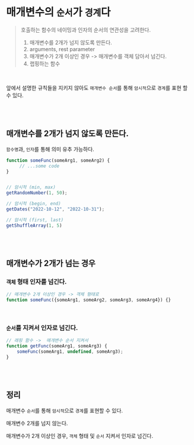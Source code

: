 # 매개변수의 ```순서```가 ```경계```다
>호출하는 함수의 네이밍과 인자의 순서의 연관성을 고려한다.
> 1. 매개변수를 2개가 넘지 않도록 만든다.
> 2. arguments, rest parameter
> 3. 매개변수가 2개 이상인 경우 -> 매개변수를 객체 담아서 넘긴다.
> 4. 랩핑하는 함수
 
<br/>

앞에서 설명한 규칙들을 지키지 않아도 ```매개변수 순서```를 통해 ```암시적```으로 ``경계``를 표현 할 수 있다. 

<br/><br/>

## 매개변수를 2개가 넘지 않도록 만든다.

```함수명```과, ```인자```를 통해 의미 유추 가능하다.


```javascript
function someFunc(someArg1, someArg2) {
     // ...some code
}


// 암시적 (min, max) 
getRandomNumber(1, 50);

// 암시적 (begin, end) 
getDates("2022-10-12", "2022-10-31");

// 암시적 (first, last)
getShuffleArray(1, 5)
```


<br/><br/>

## 매개변수가 2개가 넘는 경우 

### ```객체``` 형태 인자를 넘긴다.

```javascript
// 매개변수 2개 이상인 경우 -> 객체 형태로
function someFunc({someArg1, someArg2, someArg3, someArg4}) {}
```

<br/>

### ```순서```를 지켜서 인자로 넘긴다.

```javascript
// 래핑 함수 ->  매개변수 순서 지켜서 
function getFunc(someArg1, someArg3) {
	someFunc(someArg1, undefined, someArg3);
}
```


<br/>
<br/>



## 정리
매개변수 ```순서```를 통해 ```암시적```으로 ```경계```를 표현할 수 있다.

매개변수 2개를 넘지 않는다.

매개변수가 2개 이상인 경우, ```객체``` 형태  및 ```순서``` 지켜서 인자로 넘긴다.